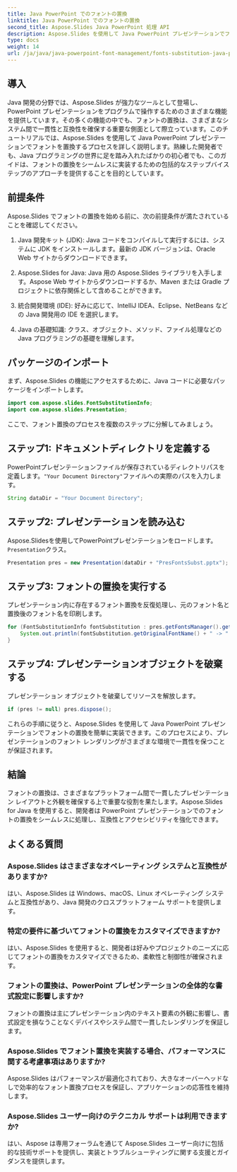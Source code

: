 ```yaml
---
title: Java PowerPoint でのフォントの置換
linktitle: Java PowerPoint でのフォントの置換
second_title: Aspose.Slides Java PowerPoint 処理 API
description: Aspose.Slides を使用して Java PowerPoint プレゼンテーションでフォント置換を実行する方法を学びます。互換性と一貫性を簡単に強化できます。
type: docs
weight: 14
url: /ja/java/java-powerpoint-font-management/fonts-substitution-java-powerpoint/
---
```

## 導入

Java 開発の分野では、Aspose.Slides が強力なツールとして登場し、PowerPoint プレゼンテーションをプログラムで操作するためのさまざまな機能を提供しています。その多くの機能の中でも、フォントの置換は、さまざまなシステム間で一貫性と互換性を確保する重要な側面として際立っています。このチュートリアルでは、Aspose.Slides を使用して Java PowerPoint プレゼンテーションでフォントを置換するプロセスを詳しく説明します。熟練した開発者でも、Java プログラミングの世界に足を踏み入れたばかりの初心者でも、このガイドは、フォントの置換をシームレスに実装するための包括的なステップバイステップのアプローチを提供することを目的としています。

## 前提条件

Aspose.Slides でフォントの置換を始める前に、次の前提条件が満たされていることを確認してください。

1. Java 開発キット (JDK): Java コードをコンパイルして実行するには、システムに JDK をインストールします。最新の JDK バージョンは、Oracle Web サイトからダウンロードできます。

2. Aspose.Slides for Java: Java 用の Aspose.Slides ライブラリを入手します。Aspose Web サイトからダウンロードするか、Maven または Gradle プロジェクトに依存関係として含めることができます。

3. 統合開発環境 (IDE): 好みに応じて、IntelliJ IDEA、Eclipse、NetBeans などの Java 開発用の IDE を選択します。

4. Java の基礎知識: クラス、オブジェクト、メソッド、ファイル処理などの Java プログラミングの基礎を理解します。

## パッケージのインポート

まず、Aspose.Slides の機能にアクセスするために、Java コードに必要なパッケージをインポートします。

```java
import com.aspose.slides.FontSubstitutionInfo;
import com.aspose.slides.Presentation;
```

ここで、フォント置換のプロセスを複数のステップに分解してみましょう。

## ステップ1: ドキュメントディレクトリを定義する

PowerPointプレゼンテーションファイルが保存されているディレクトリパスを定義します。`"Your Document Directory"`ファイルへの実際のパスを入力します。

```java
String dataDir = "Your Document Directory";
```

## ステップ2: プレゼンテーションを読み込む

Aspose.Slidesを使用してPowerPointプレゼンテーションをロードします。`Presentation`クラス。

```java
Presentation pres = new Presentation(dataDir + "PresFontsSubst.pptx");
```

## ステップ3: フォントの置換を実行する

プレゼンテーション内に存在するフォント置換を反復処理し、元のフォント名と置換後のフォント名を印刷します。

```java
for (FontSubstitutionInfo fontSubstitution : pres.getFontsManager().getSubstitutions()) {
    System.out.println(fontSubstitution.getOriginalFontName() + " -> " + fontSubstitution.getSubstitutedFontName());
}
```

## ステップ4: プレゼンテーションオブジェクトを破棄する

プレゼンテーション オブジェクトを破棄してリソースを解放します。

```java
if (pres != null) pres.dispose();
```

これらの手順に従うと、Aspose.Slides を使用して Java PowerPoint プレゼンテーションでフォントの置換を簡単に実装できます。このプロセスにより、プレゼンテーションのフォント レンダリングがさまざまな環境で一貫性を保つことが保証されます。

## 結論

フォントの置換は、さまざまなプラットフォーム間で一貫したプレゼンテーション レイアウトと外観を確保する上で重要な役割を果たします。Aspose.Slides for Java を使用すると、開発者は PowerPoint プレゼンテーションでのフォントの置換をシームレスに処理し、互換性とアクセシビリティを強化できます。

## よくある質問

### Aspose.Slides はさまざまなオペレーティング システムと互換性がありますか?
はい、Aspose.Slides は Windows、macOS、Linux オペレーティング システムと互換性があり、Java 開発のクロスプラットフォーム サポートを提供します。

### 特定の要件に基づいてフォントの置換をカスタマイズできますか?
はい、Aspose.Slides を使用すると、開発者は好みやプロジェクトのニーズに応じてフォントの置換をカスタマイズできるため、柔軟性と制御性が確保されます。

### フォントの置換は、PowerPoint プレゼンテーションの全体的な書式設定に影響しますか?
フォントの置換は主にプレゼンテーション内のテキスト要素の外観に影響し、書式設定を損なうことなくデバイスやシステム間で一貫したレンダリングを保証します。

### Aspose.Slides でフォント置換を実装する場合、パフォーマンスに関する考慮事項はありますか?
Aspose.Slides はパフォーマンスが最適化されており、大きなオーバーヘッドなしで効率的なフォント置換プロセスを保証し、アプリケーションの応答性を維持します。

### Aspose.Slides ユーザー向けのテクニカル サポートは利用できますか?
はい、Aspose は専用フォーラムを通じて Aspose.Slides ユーザー向けに包括的な技術サポートを提供し、実装とトラブルシューティングに関する支援とガイダンスを提供します。